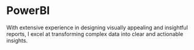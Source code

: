 # PowerBI
With extensive experience in designing visually appealing and insightful reports, I excel at transforming complex data into clear and actionable insights.
